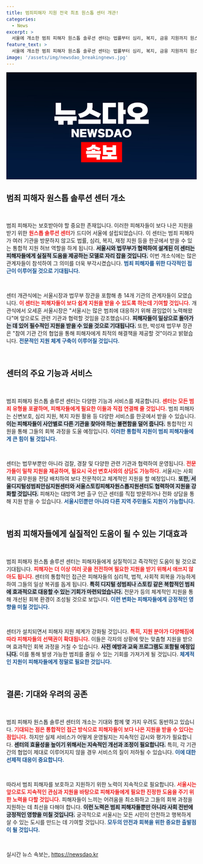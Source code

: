 ```yaml
---
title: 범죄피해자 지원 전국 최초 원스톱 센터 개관!
categories:
  - News
excerpt: >
  서울에 개소한 범죄 피해자 원스톱 솔루션 센터는 법률부터 심리, 복지, 금융 지원까지 원스톱으로 제공하는 획기적 공간입니다. 다양한 범죄 피해자들이 체계적으로 도움받는 데 큰 기대를 모으고 있습니다!
feature_text: >
  서울에 개소한 범죄 피해자 원스톱 솔루션 센터는 법률부터 심리, 복지, 금융 지원까지 원스톱으로 제공하는 획기적 공간입니다. 다양한 범죄 피해자들이 체계적으로 도움받는 데 큰 기대를 모으고 있습니다!
image: '/assets/img/newsdao_breakingnews.jpg'
---
```


<p><img src="/assets/img/newsdao_breakingnews.jpg" alt="koreaapp 속보" /></p>

<h2 data-ke-size="size26">범죄 피해자 원스톱 솔루션 센터 개소</h2>

<p data-ke-size="size16">&nbsp;</p>

<p>범죄 피해자는 보호받아야 할 중요한 존재입니다. 이러한 피해자들이 보다 나은 지원을 받기 위한 <b><span style="color: #ee2323;">원스톱 솔루션 센터</span></b>가 드디어 서울에 설립되었습니다. 이 센터는 범죄 피해자가 여러 기관을 방문하지 않고도 법률, 심리, 복지, 재정 지원 등을 한곳에서 받을 수 있는 통합적 지원 허브 역할을 하게 됩니다. <b><span style="background-color: #21538527;">서울시와 법무부가 협력하여 설계된 이 센터는 피해자들에게 실질적 도움을 제공하는 모델로 자리 잡을 것입니다.</span></b> 이번 개소식에는 많은 관계자들이 참석하여 그 의미를 더욱 부각시켰습니다. <b><span style="color: #1a5490;">범죄 피해자를 위한 다각적인 접근이 이루어질 것으로 기대됩니다.</span></b></p>

<p data-ke-size="size16">&nbsp;</p>

<p>센터 개관식에는 서울시장과 법무부 장관을 포함해 총 14개 기관의 관계자들이 모였습니다. <b><span style="color: #ee2323;">이 센터는 피해자들이 보다 쉽게 지원을 받을 수 있도록 하는데 기여할 것입니다.</span></b> 개관식에서 오세훈 서울시장은 "서울시는 많은 범죄에 대응하기 위해 끊임없이 노력해왔다"며 앞으로도 관련 기관과 협력할 것임을 강조했습니다. <b><span style="background-color: #21538527;">피해자들이 일상으로 돌아가는 데 있어 필수적인 지원을 받을 수 있을 것으로 기대됩니다.</span></b> 또한, 박성재 법무부 장관은 "참여 기관 간의 협업을 통해 피해자에게 최적의 해결책을 제공할 것"이라고 밝혔습니다. <b><span style="color: #1a5490;">전문적인 지원 체계 구축이 이루어질 것입니다.</span></b></p>

<p data-ke-size="size16">&nbsp;</p>

<h2 data-ke-size="size26">센터의 주요 기능과 서비스</h2>

<p data-ke-size="size16">&nbsp;</p>

<p>범죄 피해자 원스톱 솔루션 센터는 다양한 기능과 서비스를 제공합니다. <b><span style="color: #ee2323;">센터는 모든 범죄 유형을 포괄하며, 피해자들에게 필요한 이들과 직접 연결해 줄 것입니다.</span></b> 범죄 피해자는 신변보호, 심리 지원, 복지 자원 활용 등 다양한 서비스를 한곳에서 받을 수 있습니다. <b><span style="background-color: #21538527;">이는 피해자들이 사안별로 다른 기관을 찾아야 하는 불편함을 덜어 줍니다.</span></b> 통합적인 지원을 통해 그들의 회복 과정을 도울 예정입니다. <b><span style="color: #1a5490;">이러한 통합적 지원이 범죄 피해자들에게 큰 힘이 될 것입니다.</span></b></p>

<p data-ke-size="size16">&nbsp;</p>

<p>센터는 법무부뿐만 아니라 검찰, 경찰 및 다양한 관련 기관과 협력하여 운영됩니다. <b><span style="color: #ee2323;">전문가들이 밀착 지원을 제공하며, 필요시 국선 변호사와의 상담도 가능하다.</span></b> 서울시는 사회복지 공무원을 전담 배치하여 보다 전문적이고 체계적인 지원을 할 예정입니다. <b><span style="background-color: #21538527;">또한, 서울디지털성범죄안심지원센터와 서울스토킹피해자원스톱지원센터도 협력하여 지원을 강화할 것입니다.</span></b> 피해자는 대방역 3번 출구 인근 센터를 직접 방문하거나 전화 상담을 통해 지원 받을 수 있습니다. <b><span style="color: #1a5490;">서울시민뿐만 아니라 다른 지역 주민들도 지원이 가능합니다.</span></b></p>

<p data-ke-size="size16">&nbsp;</p>

<h2 data-ke-size="size26">범죄 피해자들에게 실질적인 도움이 될 수 있는 기대효과</h2>

<p data-ke-size="size16">&nbsp;</p>

<p>범죄 피해자 원스톱 솔루션 센터는 피해자들에게 실질적이고 즉각적인 도움이 될 것으로 기대됩니다. <b><span style="color: #ee2323;">피해자는 더 이상 여러 곳을 전전하며 필요한 지원을 받기 위해서 애쓰지 않아도 됩니다. </span></b> 센터의 통합적인 접근은 피해자들의 심리적, 법적, 사회적 회복을 가능하게 하여 그들의 일상 복귀를 돕게 됩니다. <b><span style="background-color: #21538527;">특히 디지털 성범죄나 스토킹 같은 복합적인 범죄에 효과적으로 대응할 수 있는 기회가 마련되었습니다.</span></b> 전문가 등의 체계적인 지원을 통해 개선된 회복 환경이 조성될 것으로 보입니다. <b><span style="color: #1a5490;">이런 변화는 피해자들에게 긍정적인 영향을 미칠 것입니다.</span></b></p>

<p data-ke-size="size16">&nbsp;</p>

<p>센터가 설치되면서 피해자 지원 체계가 강화될 것입니다. <b><span style="color: #ee2323;">특히, 지원 분야가 다양해짐에 따라 피해자들의 선택권이 확대됩니다.</span></b> 이들은 각자의 상황에 맞는 맞춤형 지원을 받으며 효과적인 회복 과정을 거칠 수 있습니다. <b><span style="background-color: #21538527;">사전 예방과 교육 프로그램도 포함될 예정입니다.</span></b> 이를 통해 발생 가능한 범죄를 줄일 수 있는 기회를 가져가게 될 것입니다. <b><span style="color: #1a5490;">체계적인 지원이 피해자들에게 정말로 필요한 것입니다.</span></b></p>

<p data-ke-size="size16">&nbsp;</p>

<h2 data-ke-size="size26">결론: 기대와 우려의 공존</h2>

<p data-ke-size="size16">&nbsp;</p>

<p>범죄 피해자 원스톱 솔루션 센터의 개소는 기대와 함께 몇 가지 우려도 동반하고 있습니다. <b><span style="color: #ee2323;">기대되는 점은 통합적인 접근 방식으로 피해자들이 보다 나은 지원을 받을 수 있다는 점입니다.</span></b> 하지만 실제 서비스가 어떻게 운영될지는 지속적인 감시와 평가가 필요합니다. <b><span style="background-color: #21538527;">센터의 효율성을 높이기 위해서는 지속적인 개선과 조정이 필요합니다.</span></b> 특히, 각 기관 간의 협업이 제대로 이루어지지 않을 경우 서비스의 질이 저하될 수 있습니다. <b><span style="color: #1a5490;">이에 대한 선제적 대응이 중요합니다.</span></b></p>

<p data-ke-size="size16">&nbsp;</p>

<p>따라서 범죄 피해자를 보호하고 지원하기 위한 노력이 지속적으로 필요합니다. <b><span style="color: #ee2323;">서울시는 앞으로도 지속적인 관심과 지원을 바탕으로 피해자들에게 필요한 진정한 도움을 주기 위한 노력을 다할 것입니다.</span></b> 피해자들이 느끼는 어려움을 최소화하고 그들의 회복 과정을 지원하는 데 최선을 다해야 합니다. <b><span style="background-color: #21538527;">이런 노력은 범죄 피해자들뿐만 아니라 사회 전반에 긍정적인 영향을 미칠 것입니다.</span></b> 궁극적으로 서울시는 모든 시민이 안전하고 행복하게 살 수 있는 도시를 만드는 데 기여할 것입니다. <b><span style="color: #1a5490;">모두의 안전과 회복을 위한 중요한 출발점이 될 것입니다.</span></b> </p>

<p data-ke-size="size16">&nbsp;</p>
실시간 뉴스 속보는, <a href="https://newsdao.kr" rel="dofollow">https://newsdao.kr</a>


